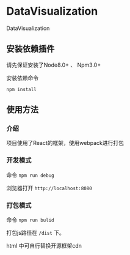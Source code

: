 # DataVisualization
DataVisualization


## 安装依赖插件

请先保证安装了Node8.0+ 、 Npm3.0+

安装依赖命令

```npm install```

## 使用方法

### 介绍

项目使用了React的框架，使用webpack进行打包

### 开发模式

命令
```npm run debug```

浏览器打开 `http://localhost:8080`



### 打包模式
命令
```npm run bulid```

打包js路径在 `/dist` 下。

html 中可自行替换开源框架cdn